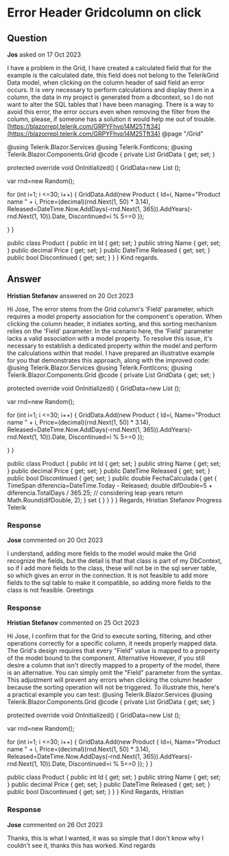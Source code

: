 # Error Header Gridcolumn on click

## Question

**Jos** asked on 17 Oct 2023

I have a problem in the Grid, I have created a calculated field that for the example is the calculated date, this field does not belong to the TelerikGrid Data model, when clicking on the column header of said field an error occurs. It is very necessary to perform calculations and display them in a column, the data in my project is generated from a dbcontext, so I do not want to alter the SQL tables that I have been managing. There is a way to avoid this error, the error occurs even when removing the filter from the column, please, if someone has a solution it would help me out of trouble. [https://blazorrepl.telerik.com/GRPYFhvp14M25Tft34](https://blazorrepl.telerik.com/GRPYFhvp14M25Tft34) @page "/Grid"

@using Telerik.Blazor.Services
@using Telerik.FontIcons;
@using Telerik.Blazor.Components.Grid <TelerikGrid Data="@GridData" Height="550px" FilterMode="@GridFilterMode.FilterMenu" Sortable="true" Pageable="true" PageSize="20" Groupable="true" Resizable="true" Reorderable="true"> <GridColumns> <GridColumn Field="@nameof(Product.Name)" Title="Name" /> <GridColumn Field="@nameof(Product.Price)" DisplayFormat="{0:C2}" /> <GridColumn Field="@nameof(Product.Released)" DisplayFormat="{0:D}" /> <GridColumn Field="@nameof(Product.Discontinued)" /> <GridColumn Field="Date Calculated (NO PRESENT IN MODEL)" Width="220px" DisplayFormat="{0:dddd, dd MMM yyyy}"> <Template> @{
var fecha=(Product)context;
double FechaCalculada;
TimeSpan diferencia=DateTime.Today - fecha.Released;
double difDouble=5+diferencia.TotalDays / 365.25; // considerando años bisiestos
FechaCalculada=Math.Round(difDouble, 2);
} <TelerikNumericTextBox Decimals="2" @bind-Value=@FechaCalculada DebounceDelay="200" Enabled=false Arrows="false" /> </Template> </GridColumn> </GridColumns> </TelerikGrid> @code {
private List <Product> GridData { get; set; }

protected override void OnInitialized()
{
GridData=new List <Product> ();

var rnd=new Random();

for (int i=1; i <=30; i++)
{
GridData.Add(new Product
{
Id=i,
Name="Product name " + i,
Price=(decimal)(rnd.Next(1, 50) * 3.14),
Released=DateTime.Now.AddDays(-rnd.Next(1, 365)).AddYears(-rnd.Next(1, 10)).Date,
Discontinued=i % 5==0
});

}
}

public class Product
{
public int Id { get; set; }
public string Name { get; set; }
public decimal Price { get; set; }
public DateTime Released { get; set; }
public bool Discontinued { get; set; }
}
} Kind regards.

## Answer

**Hristian Stefanov** answered on 20 Oct 2023

Hi Jose, The error stems from the Grid column's 'Field' parameter, which requires a model property association for the component's operation. When clicking the column header, it initiates sorting, and this sorting mechanism relies on the 'Field' parameter. In the scenario here, the 'Field' parameter lacks a valid association with a model property. To resolve this issue, it's necessary to establish a dedicated property within the model and perform the calculations within that model. I have prepared an illustrative example for you that demonstrates this approach, along with the improved code: @using Telerik.Blazor.Services
@using Telerik.FontIcons;
@using Telerik.Blazor.Components.Grid <TelerikGrid Data="@GridData" Height="550px" FilterMode="@GridFilterMode.FilterMenu" Sortable="true" Pageable="true" PageSize="20" Groupable="true" Resizable="true" Reorderable="true"> <GridColumns> <GridColumn Field="@nameof(Product.Name)" Title="Name" /> <GridColumn Field="@nameof(Product.Price)" DisplayFormat="{0:C2}" /> <GridColumn Field="@nameof(Product.Released)" DisplayFormat="{0:D}" /> <GridColumn Field="@nameof(Product.Discontinued)" /> <GridColumn Field=" @nameof(Product.FechaCalculada) " Width="220px" DisplayFormat="{0:dddd, dd MMM yyyy}"> <Template> <TelerikNumericTextBox Decimals="2" @bind-Value="@((context as Product).FechaCalculada)" DebounceDelay="200" Enabled=false Arrows="false" /> </Template> </GridColumn> </GridColumns> </TelerikGrid> @code {
private List <Product> GridData { get; set; }

protected override void OnInitialized()
{
GridData=new List <Product> ();

var rnd=new Random();

for (int i=1; i <=30; i++)
{
GridData.Add(new Product
{
Id=i,
Name="Product name " + i,
Price=(decimal)(rnd.Next(1, 50) * 3.14),
Released=DateTime.Now.AddDays(-rnd.Next(1, 365)).AddYears(-rnd.Next(1, 10)).Date,
Discontinued=i % 5==0
});

}
}

public class Product
{
public int Id { get; set; }
public string Name { get; set; }
public decimal Price { get; set; }
public DateTime Released { get; set; }
public bool Discontinued { get; set; } public double FechaCalculada
{
get
{
TimeSpan diferencia=DateTime.Today - Released;
double difDouble=5 + diferencia.TotalDays / 365.25; // considering leap years
return Math.Round(difDouble, 2);
}
set { }
} }
} Regards, Hristian Stefanov Progress Telerik

### Response

**Jose** commented on 20 Oct 2023

I understand, adding more fields to the model would make the Grid recognize the fields, but the detail is that that class is part of my DbContext, so if I add more fields to the class, these will not be in the sql server table, so which gives an error in the connection. It is not feasible to add more fields to the sql table to make it compatible, so adding more fields to the class is not feasible. Greetings

### Response

**Hristian Stefanov** commented on 25 Oct 2023

Hi Jose, I confirm that for the Grid to execute sorting, filtering, and other operations correctly for a specific column, it needs properly mapped data. The Grid's design requires that every "Field" value is mapped to a property of the model bound to the component. Alternative However, if you still desire a column that isn't directly mapped to a property of the model, there is an alternative. You can simply omit the "Field" parameter from the syntax. This adjustment will prevent any errors when clicking the column header because the sorting operation will not be triggered. To illustrate this, here's a practical example you can test: @using Telerik.Blazor.Services
@using Telerik.Blazor.Components.Grid <TelerikGrid Data="@GridData" Height="550px" FilterMode="@GridFilterMode.FilterMenu" Sortable="true" Pageable="true" PageSize="20" Groupable="true" Resizable="true" Reorderable="true"> <GridColumns> <GridColumn Field="@nameof(Product.Name)" Title="Name" /> <GridColumn Field="@nameof(Product.Price)" DisplayFormat="{0:C2}" /> <GridColumn Field="@nameof(Product.Released)" DisplayFormat="{0:D}" /> <GridColumn Field="@nameof(Product.Discontinued)" /> <GridColumn Width="220px" DisplayFormat="{0:dddd, dd MMM yyyy}" Title="Fecha Calculada"> <Template> @{
var fecha=(Product)context;
double FechaCalculada;
TimeSpan diferencia=DateTime.Today - fecha.Released;
double difDouble=5 + diferencia.TotalDays / 365.25; // considerando años bisiestos
FechaCalculada=Math.Round(difDouble, 2);
} <TelerikNumericTextBox Decimals="2" @bind-Value="@FechaCalculada" DebounceDelay="200" Enabled=false Arrows="false" /> </Template> </GridColumn> </GridColumns> </TelerikGrid> @code {
private List <Product> GridData { get; set; }

protected override void OnInitialized()
{
GridData=new List <Product> ();

var rnd=new Random();

for (int i=1; i <=30; i++)
{
GridData.Add(new Product
{
Id=i,
Name="Product name " + i,
Price=(decimal)(rnd.Next(1, 50) * 3.14),
Released=DateTime.Now.AddDays(-rnd.Next(1, 365)).AddYears(-rnd.Next(1, 10)).Date,
Discontinued=i % 5==0
});
}
}

public class Product
{
public int Id { get; set; }
public string Name { get; set; }
public decimal Price { get; set; }
public DateTime Released { get; set; }
public bool Discontinued { get; set; }
}
} Kind Regards, Hristian

### Response

**Jose** commented on 26 Oct 2023

Thanks, this is what I wanted, it was so simple that I don't know why I couldn't see it, thanks this has worked. Kind regards
